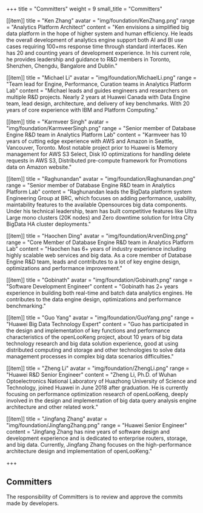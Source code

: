 +++
title = "Committers"
weight = 9
small_title = "Committers"

[[item]]
    title = "Ken Zhang"
    avatar = "img/foundation/KenZhang.png"
    range = "Analytics Platform Architect"
    content = "Ken envisions a simplified big data platform in the hope of higher system and human efficiency. He leads the overall development of analytics engine support both AI and BI use cases requiring 100+ms response time through standard interfaces. Ken has 20 and counting years of development experience. In his current role, he provides leadership and guidance to R&D members in Toronto, Shenzhen, Chengdu, Bangalore and Dublin."

[[item]]
    title = "Michael Li"
    avatar = "img/foundation/MichaelLi.png"
    range = "Team lead for Engine, Performance, Curation teams in Analytics Platform Lab"
    content = "Michael leads and guides engineers and researchers on multiple R&D projects. Nearly 2 years at Huawei Canada with Data Engine team, lead design, architecture, and delivery of key benchmarks. With 20 years of core experience with IBM and Platform Computing."

[[item]]
    title = "Karmveer Singh"
    avatar = "img/foundation/KarmveerSingh.png"
    range = "Senior member of Database Engine R&D team in Analytics Platform Lab"
    content = "Karmveer has 10 years of cutting edge experience with AWS and Amazon in Seattle, Vancouver, Toronto. Most notable project prior to Huawei is Memory management for AWS S3 Select, Disk IO optimizations for handling delete requests in AWS S3, Distributed pre-compute framework for Promotions data on Amazon website."
    
[[item]]
    title = "Raghunandan"
    avatar = "img/foundation/Raghunandan.png"
    range = "Senior member of Database Engine R&D team in Analytics Platform Lab"
    content = "Raghunandan leads the BigData platform system Engineering Group at BRC, which focuses on adding performance, usability, maintability features to the available Opensources big data components. Under his technical leadership, team has built competitive features like Ultra Large mono clusters (20K nodes) and Zero downtime solution for Intra City BigData HA cluster deployments."

[[item]]
    title = "Haochen Ding"
    avatar = "img/foundation/ArvenDing.png"
    range = "Core Member of Database Engine R&D team in Analytics Platform Lab"
    content = "Haochen has 6+ years of industry experience including highly scalable web services and big data. As a core member of Database Engine R&D team, leads and contributes to a lot of key engine design, optimizations and performance improvement."
    
[[item]]
    title = "Gobinath"
    avatar = "img/foundation/Gobinath.png"
    range = "Software Development Engineer"
    content = "Gobinath has 2+ years experience in building both real-time and batch data analytics engines. He contributes to the data engine design, optimizations and performance benchmarking."


[[item]]
    title = "Guo Yang"
    avatar = "img/foundation/GuoYang.png"
    range = "Huawei Big Data Technology Expert"
    content = "Guo has participated in the design and implementation of key functions and performance characteristics of the openLooKeng project, about 10 years of big data technology research and big data solution experience, good at using distributed computing and storage and other technologies to solve data management processes in complex big data scenarios difficulties."

[[item]]
    title = "Zheng Li"
    avatar = "img/foundation/ZhengLi.png"
    range = "Huawei R&D Senior Engineer"
    content = "Zheng Li, Ph.D. of Wuhan Optoelectronics National Laboratory of Huazhong University of Science and Technology, joined Huawei in June 2018 after graduation. He is currently focusing on performance optimization research of openLooKeng, deeply involved in the design and implementation of big data query analysis engine architecture and other related work."

[[item]]
    title = "Jingfang Zhang"
    avatar = "img/foundation/JingfangZhang.png"
    range = "Huawei Senior Engineer"
    content = "Jingfang Zhang has nine years of software design and development experience and is dedicated to enterprise routers, storage, and big data. Currently, Jingfang Zhang focuses on the high-performance architecture design and implementation of openLooKeng."

+++


## Committers 


The responsibility of Committers is to review and approve the commits made by developers. 
